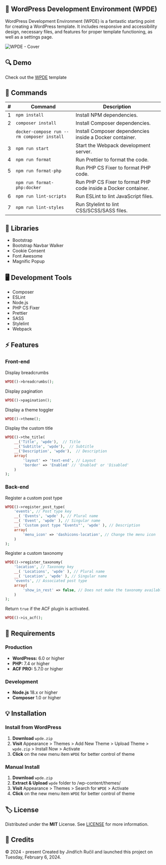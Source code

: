 ## 🎨 WordPress Development Environment (WPDE)

WordPress Development Environment (WPDE) is a fantastic starting point for creating a WordPress template. It includes responsive and accessibility design, necessary files, and features for proper template functioning, as well as a settings page.

![WPDE - Cover](https://cdn.df-barber.cz/wpde/cover.png)

## 🔍 Demo

Check out the [WPDE](https://github.com/rucilos/wpde/) template

## 🔧 Commands

| #  | Command                                              | Description                                              |
|----|------------------------------------------------------|----------------------------------------------------------|
| 1  | `npm install`                                        | Install NPM dependencies.                                |
| 2  | `composer install`                                   | Install Composer dependencies.                           |
|    | `docker-compose run --rm composer install`           | Install Composer dependencies inside a Docker container. |
| 3  | `npm run start`                                      | Start the Webpack development server.                    |
| 4  | `npm run format`                                     | Run Prettier to format the code.                         |
| 5  | `npm run format-php`                                 | Run PHP CS Fixer to format PHP code.                     |
|    | `npm run format-php:docker`                          | Run PHP CS Fixer to format PHP code inside a Docker container.              |
| 6  | `npm run lint-scripts`                               | Run ESLint to lint JavaScript files.                     |
| 7  | `npm run lint-styles`                                | Run Stylelint to lint CSS/SCSS/SASS files.               |

## 🧪 Libraries

-   Bootstrap
-   Bootstrap Navbar Walker
-   Cookie Consent
-   Font Awesome
-   Magnific Popup

## 🖥️ Development Tools
-   Composer
-   ESLint
-   Node.js
-   PHP CS Fixer
-   Prettier
-   SASS
-   Stylelint
-   Webpack

## ⚡ Features

### Front-end

Display breadcrumbs
```php
WPDE()->breadcrumbs();
```

Display pagination
```php
WPDE()->pagination();
```

Display a theme toggler
```php
WPDE()->theme();
```

Display the custom title
```php
WPDE()->the_title(
    __('Title', 'wpde'),  // Title
    __('Subtitle', 'wpde'),  // Subtitle
    __('Description', 'wpde'),  // Description
    array(
        'layout' => 'text-end', // Layout
        'border' => 'Enabled' // 'Enabled' or 'Disabled'
    )
);
```

### Back-end

Register a custom post type
```php
WPDE()->register_post_type(
    'events', // Post type key
    __( 'Events', 'wpde' ), // Plural name
    __( 'Event', 'wpde' ), // Singular name
    __( 'Custom post type "Events"', 'wpde' ), // Description
    array(
        'menu_icon' => 'dashicons-location', // Change the menu icon
    )
);
```

Register a custom taxonomy
```php
WPDE()->register_taxonomy(
    'location', // Taxonomy key
    __( 'Locations', 'wpde' ), // Plural name
    __( 'Location', 'wpde' ), // Singular name
    'events', // Associated post type
    array(
        'show_in_rest' => false, // Does not make the taxonomy available in the REST API.
    )
);
```

Return `true` if the ACF plugin is activated.
```php
WPDE()->is_acf();
```

## 🎯 Requirements

### Production
-   **WordPress:** 6.0 or higher
-   **PHP:** 7.4 or higher
-   **ACF PRO:** 5.7.0 or higher

### Development
-   **Node.js** 18.x or higher
-   **Composer** 1.0 or higher

## 💡 Installation 

### Install from WordPress

1. **Download** `wpde.zip`
2. **Visit** Appearance > Themes > Add New Theme > Upload Theme > `wpde.zip` > Install Now > Activate
3. **Click** on the new menu item `WPDE` for better control of theme

### Manual Install

1. **Download** `wpde.zip`
2. **Extract & Upload** `wpde` folder to /wp-content/themes/
3. **Visit** Appearance > Themes > Search for `WPDE` > Activate
4. **Click** on the new menu item `WPDE` for better control of theme

## 🏷️ License

Distributed under the **MIT** License. See [LICENSE](https://github.com/rucilos/wpde/blob/master/LICENSE) for more information.

## 🎉 Credits

© 2024 - present Created by Jindřich Ručil and launched this project on Tuesday, February 6, 2024.
